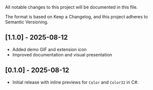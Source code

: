 All notable changes to this project will be documented in this file.

The format is based on Keep a Changelog, and this project adheres to Semantic Versioning.

## [1.1.0] - 2025-08-12
- Added demo GIF and extension icon
- Improved documentation and visual presentation

## [0.1.0] - 2025-08-12
- Initial release with inline previews for `Color` and `Color32` in C#.


